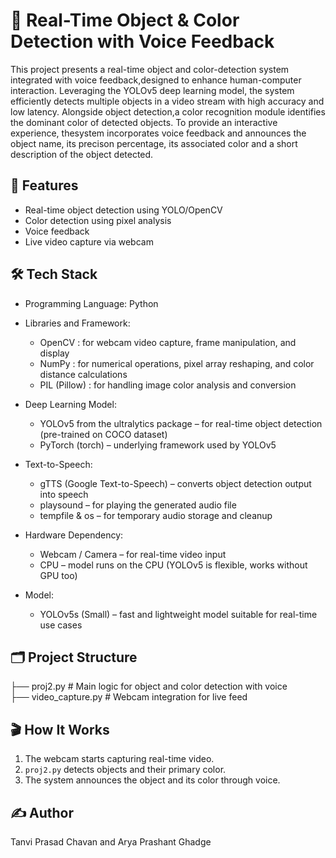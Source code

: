 # 🎯 Real-Time Object & Color Detection with Voice Feedback

This project presents a real-time object and color-detection system integrated with voice feedback,designed to enhance human-computer interaction. 
Leveraging the YOLOv5 deep learning model, the system efficiently detects multiple objects in a video stream with high accuracy and low latency. 
Alongside object detection,a color recognition module identifies the dominant color of detected objects.
To provide an interactive experience, thesystem incorporates voice feedback and announces the object name, its precison percentage, its associated color and a short description of the object detected.

## 🚀 Features
- Real-time object detection using YOLO/OpenCV
- Color detection using pixel analysis
- Voice feedback 
- Live video capture via webcam

## 🛠️ Tech Stack
- Programming Language: Python
- Libraries and Framework:
  - OpenCV : for webcam video capture, frame manipulation, and display
  - NumPy : for numerical operations, pixel array reshaping, and color distance calculations
  - PIL (Pillow) : for handling image color analysis and conversion
- Deep Learning Model:
  - YOLOv5 from the ultralytics package – for real-time object detection (pre-trained on COCO dataset)
  - PyTorch (torch) – underlying framework used by YOLOv5

- Text-to-Speech:
  - gTTS (Google Text-to-Speech) – converts object detection output into speech
  - playsound – for playing the generated audio file
  - tempfile & os – for temporary audio storage and cleanup
- Hardware Dependency:
  - Webcam / Camera – for real-time video input
  - CPU – model runs on the CPU (YOLOv5 is flexible, works without GPU too)
- Model:
  - YOLOv5s (Small) – fast and lightweight model suitable for real-time use cases
  
  

## 🗂️ Project Structure
├── proj2.py # Main logic for object and color detection with voice   
├── video_capture.py # Webcam integration for live feed

## 🎬 How It Works
1. The webcam starts capturing real-time video.
2. `proj2.py` detects objects and their primary color.
3. The system announces the object and its color through voice.

## ✍️ Author
Tanvi Prasad Chavan and Arya Prashant Ghadge

